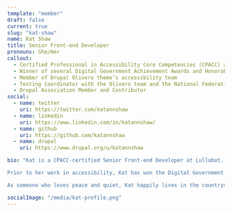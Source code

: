 ```yaml
---
template: "member"
draft: false
current: true
slug: "kat-shaw"
name: Kat Shaw
title: Senior Front-end Developer
pronouns: She/Her
callout:
  - Certified Professional in Accessibility Core Competencies (CPACC) and IAAP Member
  - Winner of several Digital Government Achievement Awards and Honorable Mentions while working as Webmaster for Douglas County, Kansas
  - Member of Drupal Olivero theme’s accessibility team
  - Testing Coordinator with the Olivero team and the National Federation of the Blind
  - Drupal Association Member and Contributor
social:
  - name: twitter
    uri: https://twitter.com/katannshaw
  - name: linkedin
    uri: https://www.linkedin.com/in/katannshaw/
  - name: github
    uri: https://github.com/katannshaw
  - name: drupal
    uri: https://www.drupal.org/u/katannshaw

bio: "Kat is a CPACC-certified Senior Front-end Developer at Lullabot. She’s been working in web development since 1999, and developing and maintaining Drupal sites since 2012, with a focus on remediating accessibility issues in Drupal 8 and 9+. Kat has worked on several accessibility projects including assisting with accessibility testing for the Olivero and Claro themes.

Prior to her work in accessibility, Kat has won the Digital Government Achievement Award and honorable mentions for her work developing apps for government agencies. She served as Secretary for the KC Metro Area Government Webmasters group for most of her decade-plus membership, and has volunteered at and attended several National Association of Government Web Professionals conferences.

As someone who loves peace and quiet, Kat happily lives in the countryside overlooking beautiful Perry Lake. She loves her close-knit family, consisting of her husband, three kids, a dog, and a cat, and she cherishes the small community she calls home. As an Air Force brat who moved a lot during her childhood, Kat lived in Texas, Florida, New Mexico, Japan, Maine, and Kansas. She’s also lived in Missouri (Kansas City) and Northern California. Japan was her favorite hands-down; Kat thinks it’s a beautiful place."

socialImage: "/media/kat-profile.png"
---
```

